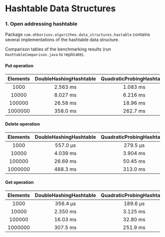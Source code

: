 Hashtable Data Structures
===========================

### 1. Open addressing hashtable

Package `com.ehborisov.algorithms.data_structures.hastable` contains several
implementations of the hashtable data structure.

Comparison tables of the benchmarking results (run `HashtableComparison.java` to replicate).

#### Put operation

|Elements|DoubleHashingHashtable|QuadraticProbingHashtable|LinearProbingHashtable
|:-----:|:-----:|:-----:|:-----:|
|1000|2.563 ms|1.083 ms|1.697 ms
|10000|8.027 ms|6.216 ms|3.316 ms
|100000|26.58 ms|18.96 ms|18.05 ms
|1000000|358.0 ms|262.7 ms|284.7 ms

#### Delete operation

|Elements|DoubleHashingHashtable|QuadraticProbingHashtable|LinearProbingHashtable
|:-----:|:-----:|:-----:|:-----:|
|1000|557.0 μs|279.5 μs|427.1 μs
|10000|4.039 ms|3.904 ms|2.665 ms
|100000|26.69 ms|50.45 ms|26.09 ms
|1000000|488.3 ms|313.0 ms|586.3 ms

#### Get operation

|Elements|DoubleHashingHashtable|QuadraticProbingHashtable|LinearProbingHashtable
|:-----:|:-----:|:-----:|:-----:|
|1000|356.4 μs|189.6 μs|107.7 μs
|10000|2.350 ms|3.125 ms|1.520 ms
|100000|16.03 ms|32.80 ms|9.633 ms
|1000000|307.5 ms|251.9 ms|159.7 ms

